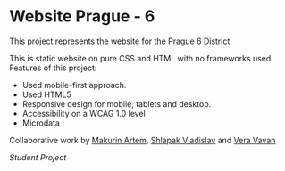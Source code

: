 # Website Prague - 6

This project represents the website for the Prague 6 District. 

This is static website on pure CSS and HTML with no frameworks used.
Features of this project:
* Used mobile-first approach.
* Used HTML5
* Responsive design for mobile, tablets and desktop.
* Accessibility on a WCAG 1.0 level
* Microdata

Collaborative work by <a href="https://www.linkedin.com/in/makurinartem/">Makurin Artem</a>, <a href="https://www.linkedin.com/in/vladislavshlapak/">Shlapak Vladislav</a> and <a href="https://www.linkedin.com/in/vera-vavan-82b301219">Vera Vavan</a>

_Student Project_
